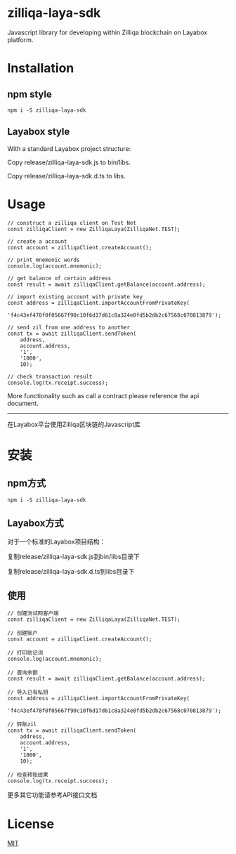 # zilliqa-laya-sdk
Javascript library for developing within Zilliqa blockchain on Layabox platform.

# Installation

## npm style
`npm i -S zilliqa-laya-sdk`

## Layabox style
With a standard Layabox project structure:

Copy release/zilliqa-laya-sdk.js to bin/libs.

Copy release/zilliqa-laya-sdk.d.ts to libs.

# Usage

```
// construct a zilliqa client on Test Net
const zilliqaClient = new ZilliqaLaya(ZilliqaNet.TEST);

// create a account
const account = zilliqaClient.createAccount();

// print mnemonic words
console.log(account.mnemonic);

// get balance of certain address
const result = await zilliqaClient.getBalance(account.address);

// import existing account with private key
const address = zilliqaClient.importAccountFromPrivateKey(
    'f4c43ef478f0f05667f90c10f6d17d61c8a324e0fd5b2db2c67568c070813879');

// send zil from one address to another
const tx = await zilliqaClient.sendToken(
    address,
    account.address,
    '1',
    '1000',
    10);

// check transaction result
console.log(tx.receipt.success);
```

More functionality such as call a contract please reference the api document.

---

在Layabox平台使用Zilliqa区块链的Javascript库

# 安装
## npm方式
`npm i -S zilliqa-laya-sdk`

## Layabox方式
对于一个标准的Layabox项目结构：

复制release/zilliqa-laya-sdk.js到bin/libs目录下

复制release/zilliqa-laya-sdk.d.ts到libs目录下

## 使用
```
// 创建测试网客户端
const zilliqaClient = new ZilliqaLaya(ZilliqaNet.TEST);

// 创建账户
const account = zilliqaClient.createAccount();

// 打印助记词
console.log(account.mnemonic);

// 查询余额
const result = await zilliqaClient.getBalance(account.address);

// 导入已有私钥
const address = zilliqaClient.importAccountFromPrivateKey(
    'f4c43ef478f0f05667f90c10f6d17d61c8a324e0fd5b2db2c67568c070813879');

// 转账zil
const tx = await zilliqaClient.sendToken(
    address,
    account.address,
    '1',
    '1000',
    10);

// 检查转账结果
console.log(tx.receipt.success);
```
更多其它功能请参考API接口文档

# License
[MIT](http://vjpr.mit-license.org/)
